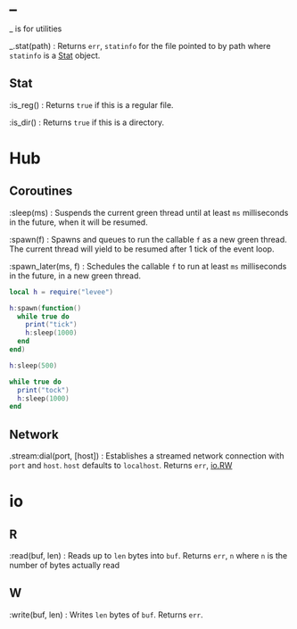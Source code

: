 # \_

\_ is for utilities

\_.stat(path)
: Returns `err`, `statinfo` for the file pointed to by path where `statinfo` is
  a [Stat](#stat) object.

## Stat

:is_reg()
: Returns `true` if this is a regular file.

:is_dir()
: Returns `true` if this is a directory.


# Hub

## Coroutines

:sleep(ms)
: Suspends the current green thread until at least `ms` milliseconds in the
  future, when it will be resumed.

:spawn(f)
: Spawns and queues to run the callable `f` as a new green thread. The current
  thread will yield to be resumed after 1 tick of the event loop.

:spawn_later(ms, f)
: Schedules the callable `f` to run at least `ms` milliseconds in the future,
  in a new green thread.

```lua
local h = require("levee")

h:spawn(function()
  while true do
    print("tick")
    h:sleep(1000)
  end
end)

h:sleep(500)

while true do
  print("tock")
  h:sleep(1000)
end
```

## Network

.stream:dial(port, [host])
: Establishes a streamed network connection with `port` and `host`. `host`
  defaults to `localhost`. Returns `err`, [io.RW](#io)

# io

## R

:read(buf, len)
: Reads up to `len` bytes into `buf`. Returns `err`, `n` where `n` is the
  number of bytes actually read

## W

:write(buf, len)
: Writes `len` bytes of `buf`. Returns `err`.
